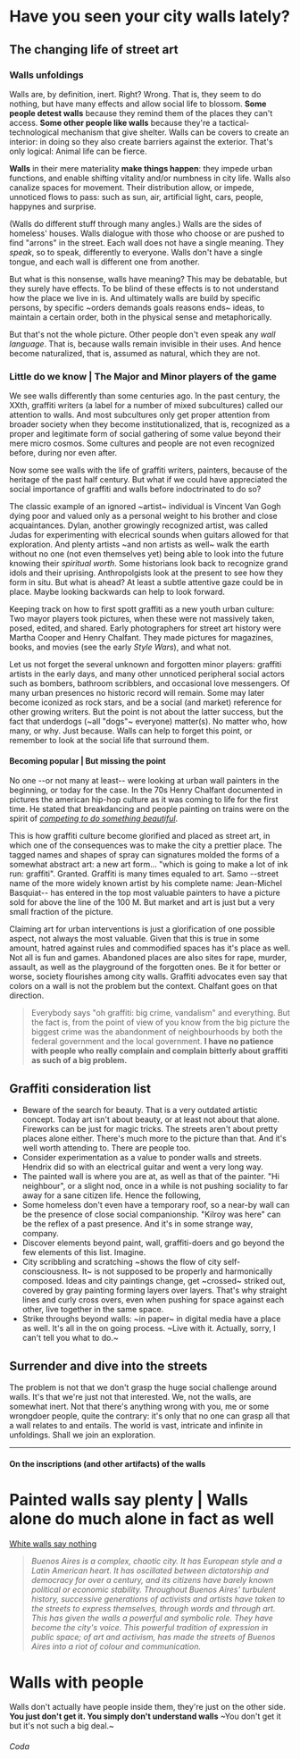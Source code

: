 # Have you seen your city walls lately?
## The changing life of street art

### Walls unfoldings
Walls are, by definition, inert. Right? Wrong. That is, they seem to do nothing, but have many effects and allow social life to blossom. **Some people detest walls** because they remind them of the places they can't access. **Some other people like walls** because they're a tactical-technological mechanism that give shelter. Walls can be covers to create an interior: in doing so they also create barriers against the exterior. That's only logical: Animal life can be fierce. 

**Walls** in their mere materiality **make things happen**: they impede urban functions, and enable shifting vitality and/or numbness in city life. Walls also canalize spaces for movement. Their distribution allow, or impede, unnoticed flows to pass: such as sun, air, artificial light, cars, people, happynes and surprise.

(Walls do different stuff through many angles.) Walls are the sides of homeless' houses. Walls dialogue with those who choose or are pushed to find "arrons" in the street. Each wall does not have a single meaning. They  _speak_, so to speak, differently to everyone. Walls don't have a single tongue, and each wall is different one from another. 

But what is this nonsense, walls have meaning? This may be debatable, but they surely have effects. To be blind of these effects is to not understand how the place we live in is. And ultimately walls are build by specific persons, by specific ~orders demands goals reasons ends~ ideas, to maintain a certain order, both in the physical sense and metaphorically.

But that's not the whole picture. Other people don't even speak any _wall language_. That is, because walls remain invisible in their uses. And hence become naturalized, that is, assumed as natural, which they are not.

### Little do we know | The Major and Minor players of the game

We see walls differently than some centuries ago. In the past century, the XXth, graffiti writers (a label for a number of mixed subcultures) called our attention to walls. And most subcultures only get proper attention from broader society when they become institutionalized, that is, recognized as a proper and legitimate form of social gathering of some value beyond their mere micro cosmos. Some cultures and people are not even recognized before, during nor even after.

Now some see walls with the life of graffiti writers, painters, because of the heritage of the past half century. But what if we could have appreciated the social importance of graffiti and walls before indoctrinated to do so? 

The classic example of an ignored ~artist~ individual is Vincent Van Gogh dying poor and valued only as a personal weight to his brother and close acquaintances. Dylan, another growingly recognized artist, was called Judas for experimenting with elecrical sounds when guitars allowed for that exploration. And plenty artists ~and non artists as well~ walk the earth without no one (not even themselves yet) being able to look into the future knowing their _spiritual worth_. Some historians look back to recognize grand idols and their uprising. Anthropolgists look at the present to see how they form in situ. But what is ahead? At least a subtle attentive gaze could be in place. Maybe looking backwards can help to look forward.

Keeping track on how to first spott graffiti as a new youth urban culture: Two mayor players took pictures, when these were not massively taken, posed, edited, and shared. Early photographers for street art history were Martha Cooper and Henry Chalfant. They made pictures for magazines, books, and movies (see the early _Style Wars_), and what not.

Let us not forget the several unknown and forgotten minor players: graffiti artists in the early days, and many other unnoticed peripheral social actors such as bombers, bathroom scribblers, and occasional love messengers. Of many urban presences no historic record will remain. Some may later become iconized as rock stars, and be a social (and market) reference for other growing writers. But the point is not about the latter success, but the fact that underdogs (~all "dogs"~ everyone) matter(s). No matter who, how many, or why. Just because. Walls can help to forget this point, or remember to look at the social life that surround them. 

#### Becoming popular | But missing the point

No one --or not many at least-- were looking at urban wall painters in the beginning, or today for the case. In the 70s Henry Chalfant documented in pictures the american hip-hop culture as it was coming to life for the first time. He stated that breakdancing and people painting on trains were on the spirit of [_competing to do something beautiful_](http://tinyurl.com/z3m95zz). 

This is how graffiti culture become glorified and placed as street art, in which one of the consequences was to make the city a prettier place. The tagged names and shapes of spray can signatures molded the forms of a somewhat abstract art: a new art form... "which is going to make a lot of ink run: graffiti". Granted. Graffiti is many times equaled to art. Samo --street name of the more widely known artist by his complete name: Jean-Michel Basquiat-- has entered in the top most valuable painters to have a picture sold for above the line of the 100 M. But market and art is just but a very small fraction of the picture. 

Claiming art for urban interventions is just a glorification of one possible aspect, not always the most valuable. Given that this is true in some amount, hatred against rules and commodified spaces has it's place as well. Not all is fun and games. Abandoned places are also sites for rape, murder, assault, as well as the playground of the forgotten ones. Be it for better or worse, society flourishes among city walls. Graffiti advocates even say that colors on a wall is not the problem but the context. Chalfant goes on that direction.

> Everybody says "oh graffiti: big crime, vandalism" and everything. But the fact is, from the point of view of you know from the big picture the biggest crime was the abandonment of neighbourhoods by both the federal government and the local government. **I have no patience with people who really complain and complain bitterly about graffiti as such of a big problem.** 

## Graffiti consideration list
- Beware of the search for beauty. That is a very outdated artistic concept. Today art isn't about beauty, or at least not about that alone. Fireworks can be just for magic tricks. The streets aren't about pretty places alone either. There's much more to the picture than that. And it's well worth attending to. There are people too.
- Consider experimentation as a value to ponder walls and streets. Hendrix did so with an electrical guitar and went a very long way. 
- The painted wall is where you are at, as well as that of the painter. "Hi neighbour", or a slight nod, once in a while is not pushing sociality to far away for a sane citizen life. Hence the following,
- Some homeless don't even have a temporary roof, so a near-by wall can be the presence of close social companionship. "Kilroy was here" can be the reflex of a past presence. And it's in some strange way, company.
- Discover elements beyond paint, wall, graffiti-doers and go beyond the few elements of this list. Imagine.
- City scribbling and scratching ~shows the flow of city self-consciousness. It~ is not supposed to be properly and harmonically composed. Ideas and city paintings change, get ~crossed~ striked out, covered by gray painting forming layers over layers. That's why straight lines and curly cross overs, even when pushing for space against each other, live together in the same space. 
- Strike throughs beyond walls: ~in paper~ in digital media have a place as well. It's all in the on going process. ~Live with it. Actually, sorry, I can't tell you what to do.~

## Surrender and dive into the streets

The problem is not that we don't grasp the huge social challenge around walls. It's that we're just not that interested. We, not the walls, are somewhat inert. Not that there's anything wrong with you, me or some wrongdoer people, quite the contrary: it's only that no one can grasp all that a wall relates to and entails. The world is vast, intricate and infinite in unfoldings. Shall we join an exploration.

___
#### On the inscriptions (and other artifacts) of the walls
# Painted walls say plenty | Walls alone do much alone in fact as well
[White walls say nothing](http://www.imdb.com/title/tt3254710/plotsummary?ref_=tt_ov_pl)
> _Buenos Aires is a complex, chaotic city. It has European style and a Latin American heart. It has oscillated between dictatorship and democracy for over a century, and its citizens have barely known political or economic stability. Throughout Buenos Aires' turbulent history, successive generations of activists and artists have taken to the streets to express themselves, through words and through art. This has given the walls a powerful and symbolic role. They have become the city's voice. This powerful tradition of expression in public space; of art and activism, has made the streets of Buenos Aires into a riot of colour and communication._

# Walls with people
Walls don't actually have people inside them, they're just on the other side. **You just don't get it. You simply don't understand walls** ~You don't get it but it's not such a big deal.~ 

###### Coda
